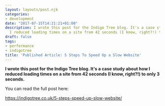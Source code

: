 ```yaml
---
layout: layouts/post.njk
categories:
- development
date: "2017-07-15T14:21:21+01:00"
description: I wrote this post for the Indigo Tree blog. It's a case study about how
  I reduced loading times on a site from 42 seconds (I know, right?!) to only 3 seconds.
draft: false
tags:
- performance
- indigotree
title: 'Published Article: 5 Steps To Speed Up a Slow Website'
---
```

**I wrote this post for the Indigo Tree blog. It's a case study about how I reduced loading times on a site from 42 seconds (I know, right?!) to only 3 seconds.**

You can read the full post here:

https://indigotree.co.uk/5-steps-speed-up-slow-website/
